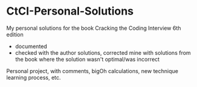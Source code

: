 # CtCI-Personal-Solutions
My personal solutions for the book Cracking the Coding Interview 6th edition
 - documented
 - checked with the author solutions, corrected mine with solutions from the book where the solution wasn't optimal/was incorrect
 
Personal project, with comments, bigOh calculations, new technique learning process, etc.
